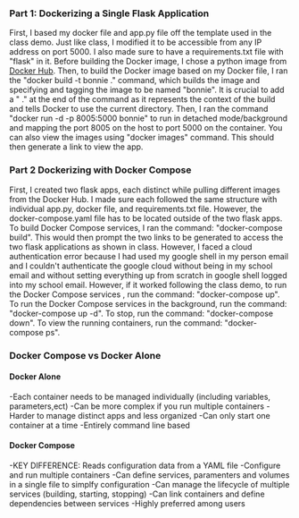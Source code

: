 ### Part 1: Dockerizing a Single Flask Application 

First, I based my docker file and app.py file off the template used in the class demo. Just like class, I modified it to be accessible from any IP address on port 5000. I also made sure to have a requirements.txt file with "flask" in it. Before building the Docker image, I chose a python image from [Docker Hub](https://hub.docker.com/_/python). Then, to build the Docker image based on my Docker file, I ran the "docker build -t bonnie ." command, which builds the image and specifying and tagging the image to be named "bonnie". It is crucial to add a " ." at the end of the command as it represents the context of the build and tells Docker to use the current directory. Then, I ran the command "docker run -d -p 8005:5000 bonnie" to run in detached mode/background and mapping the port 8005 on the host to port 5000 on the container. You can also view the images using "docker images" command. This should then generate a link to view the app.  

### Part 2 Dockerizing with Docker Compose

First, I created two flask apps, each distinct while pulling different images from the Docker Hub. I made sure each followed the same structure with individual app.py, docker file, and requirements.txt file. However, the docker-compose.yaml file has to be located outside of the two flask apps. To build Docker Compose services, I ran the command: "docker-compose build". This would then prompt the two links to be generated to access the two flask applications as shown in class. However, I faced a cloud authentication error because I had used my google shell in my person email and I couldn't authenticate the google cloud without being in my school email and without setting everything up from scratch in google shell logged into my school email. However, if it worked following the class demo, to run the Docker Compose services , run the command: "docker-compose up". To run the Docker Compose services in the background, run the command: "docker-compose up -d". To stop, run the command: "docker-compose down". To view the running containers, run the command: "docker-compose ps".

### Docker Compose vs Docker Alone

#### Docker Alone
-Each container needs to be managed individually (including variables, parameters,ect)
-Can be more complex if you run multiple containers
-Harder to manage distinct apps and less organized
-Can only start one container at a time
-Entirely command line based

#### Docker Compose
-KEY DIFFERENCE: Reads configuration data from a YAML file
-Configure and run multiple containers
-Can define services, paramenters and volumes in a single file to simplfy configuration 
-Can manage the lifecycle of multiple services (building, starting, stopping)
-Can link containers and define dependencies between services
-Highly preferred among users
